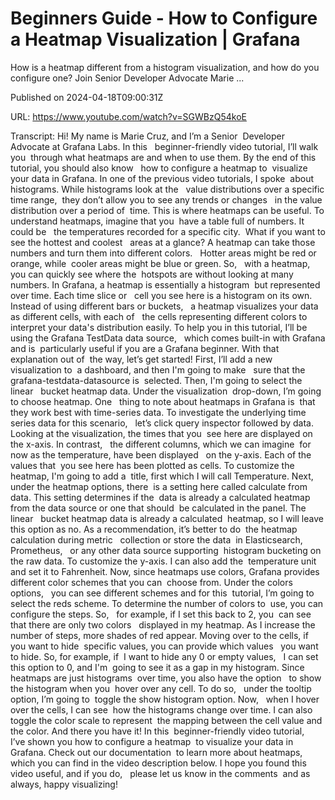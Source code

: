 # Beginners Guide - How to Configure a Heatmap Visualization | Grafana

How is a heatmap different from a histogram visualization, and how do you configure one? Join Senior Developer Advocate Marie ...

Published on 2024-04-18T09:00:31Z

URL: https://www.youtube.com/watch?v=SGWBzQ54koE

Transcript: Hi! My name is Marie Cruz, and I’m a Senior 
Developer Advocate at Grafana Labs. In this   beginner-friendly video tutorial, I’ll walk you 
through what heatmaps are and when to use them. By the end of this tutorial, you should also know   how to configure a heatmap to 
visualize your data in Grafana. In one of the previous video tutorials, I spoke 
about histograms. While histograms look at the   value distributions over a specific time range, 
they don’t allow you to see any trends or changes   in the value distribution over a period of 
time. This is where heatmaps can be useful. To understand heatmaps, imagine that you 
have a table full of numbers. It could be   the temperatures recorded for a specific city. 
What if you want to see the hottest and coolest   areas at a glance? A heatmap can take those 
numbers and turn them into different colors.   Hotter areas might be red or orange, while 
cooler areas might be blue or green. So,   with a heatmap, you can quickly see where the 
hotspots are without looking at many numbers. In Grafana, a heatmap is essentially a histogram 
but represented over time. Each time slice or   cell you see here is a histogram on its own. 
Instead of using different bars or buckets,   a heatmap visualizes your data 
as different cells, with each of   the cells representing different colors to 
interpret your data's distribution easily. To help you in this tutorial, I’ll be 
using the Grafana TestData data source,   which comes built-in with Grafana and is 
particularly useful if you are a Grafana beginner. With that explanation out of 
the way, let’s get started! First, I’ll add a new visualization to 
a dashboard, and then I'm going to make   sure that the grafana-testdata-datasource is 
selected. Then, I'm going to select the linear   bucket heatmap data. Under the visualization 
drop-down, I’m going to choose heatmap. One   thing to note about heatmaps in Grafana is 
that they work best with time-series data. To investigate the underlying time 
series data for this scenario,   let’s click query inspector followed by data. Looking at the visualization, the times that you 
see here are displayed on the x-axis. In contrast,   the different columns, which we can imagine 
for now as the temperature, have been displayed   on the y-axis. Each of the values that 
you see here has been plotted as cells. To customize the heatmap, I'm going to add a 
title, first which I will call Temperature. Next, under the heatmap options, there 
is a setting here called calculate from   data. This setting determines if the 
data is already a calculated heatmap   from the data source or one that should 
be calculated in the panel. The linear   bucket heatmap data is already a calculated 
heatmap, so I will leave this option as no. As a recommendation, it’s better to do 
the heatmap calculation during metric   collection or store the data 
in Elasticsearch, Prometheus,   or any other data source supporting 
histogram bucketing on the raw data. To customize the y-axis. I can also add the 
temperature unit and set it to Fahrenheit. Now, since heatmaps use colors, Grafana provides   different color schemes that you can 
choose from. Under the colors options,   you can see different schemes and for this 
tutorial, I’m going to select the reds scheme. To determine the number of colors to 
use, you can configure the steps. So,   for example, if I set this back to 2, you 
can see that there are only two colors   displayed in my heatmap. As I increase the 
number of steps, more shades of red appear. Moving over to the cells, if you want to hide 
specific values, you can provide which values   you want to hide. So, for example, if 
I want to hide any 0 or empty values,   I can set this option to 0, and I'm 
going to see it as a gap in my histogram. Since heatmaps are just histograms 
over time, you also have the option   to show the histogram when you 
hover over any cell. To do so,   under the tooltip option, I’m going to 
toggle the show histogram option. Now,   when I hover over the cells, I can see 
how the histograms change over time. I can also toggle the color scale to represent 
the mapping between the cell value and the color. And there you have it! In this 
beginner-friendly video tutorial,   I’ve shown you how to configure a heatmap 
to visualize your data in Grafana. Check out our documentation 
to learn more about heatmaps,   which you can find in the video description below. I hope you found this video useful, and if you do,   please let us know in the comments 
and as always, happy visualizing!

